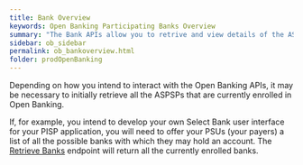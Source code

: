 ```yaml
---
title: Bank Overview
keywords: Open Banking Participating Banks Overview
summary: "The Bank APIs allow you to retrive and view details of the ASPSPs currently enrolled in Open Banking"
sidebar: ob_sidebar
permalink: ob_bankoverview.html
folder: prodOpenBanking
---
```


Depending on how you intend to interact with the Open Banking APIs, it may be necessary to initially retrieve all the ASPSPs that are currently enrolled in Open Banking. 

If, for example, you intend to develop your own Select Bank user interface for your PISP application, you will need to offer your PSUs (your payers) a list of all the possible banks with which they may hold an account. The [Retrieve Banks](ob_getbank.html) endpoint will return all the currently enrolled banks.


